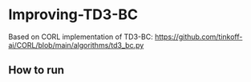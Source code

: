 # Improving-TD3-BC

Based on CORL implementation of TD3-BC:
https://github.com/tinkoff-ai/CORL/blob/main/algorithms/td3_bc.py

## How to run

